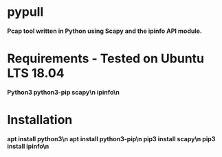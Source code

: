 # pypull
<strong><b>Pcap tool written in Python using Scapy and the ipinfo API module.</b></strong>
# Requirements - Tested on Ubuntu LTS 18.04
<strong><b>
 Python3
 python3-pip
 scapy\n
 ipinfo\n 
  
</b></strong>
# Installation
<strong><b>
 apt install python3\n
 apt install python3-pip\n
 pip3 install scapy\n
 pip3 install ipinfo\n
</b></strong>
